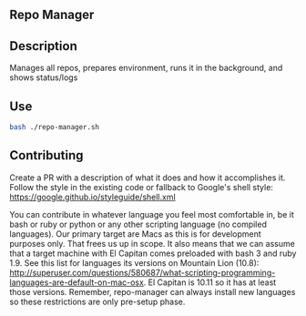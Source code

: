 Repo Manager
------------

## Description

Manages all repos, prepares environment, runs it in the background, and shows status/logs

## Use

```sh
bash ./repo-manager.sh
```

## Contributing

Create a PR with a description of what it does and how it accomplishes it. Follow the style in the existing code or fallback to Google's shell style: https://google.github.io/styleguide/shell.xml

You can contribute in whatever language you feel most comfortable in, be it bash or ruby or python or any other scripting language (no compiled languages). Our primary target are Macs as this is for development purposes only. That frees us up in scope. It also means that we can assume that a target machine with El Capitan comes preloaded with bash 3 and ruby 1.9. See this list for languages its versions on Mountain Lion (10.8): http://superuser.com/questions/580687/what-scripting-programming-languages-are-default-on-mac-osx. El Capitan is 10.11 so it has at least those versions. Remember, repo-manager can always install new languages so these restrictions are only pre-setup phase.
